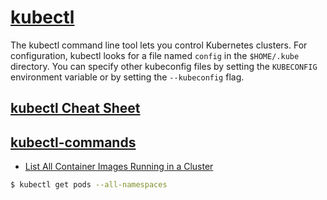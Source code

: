 # [kubectl](https://kubernetes.io/docs/reference/kubectl/overview/)
The kubectl command line tool lets you control Kubernetes clusters. For configuration, kubectl looks for a file named `config` in the `$HOME/.kube` directory. You can specify other kubeconfig files by setting the `KUBECONFIG` environment variable or by setting the `--kubeconfig` flag.

## [kubectl Cheat Sheet](https://kubernetes.io/docs/reference/kubectl/cheatsheet/)
## [kubectl-commands](https://kubernetes.io/docs/reference/generated/kubectl/kubectl-commands)


* [List All Container Images Running in a Cluster](https://kubernetes.io/docs/tasks/access-application-cluster/list-all-running-container-images/)

```bash
$ kubectl get pods --all-namespaces
```